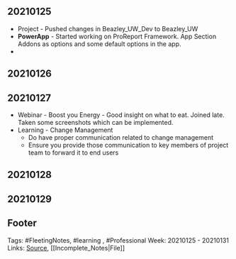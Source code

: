 ## 20210125
- Project - Pushed changes in Beazley_UW_Dev to Beazley_UW
- **PowerApp** - Started working on ProReport Framework. App Section Addons as options and some default options in the app. 
- 
## 20210126
 
 
## 20210127
- Webinar - Boost you Energy - Good insight on what to eat. Joined late. Taken some screenshots which can be implemented.
- Learning - Change Management 
	- Do have proper communication related to change management
	- Ensure you provide those communication to key members of project team to forward it to end users

## 20210128


## 20210129


## Footer

Tags: #FleetingNotes, #learning , #Professional
Week: 20210125 - 20210131
Links: 
[Source](template.md), [[Incomplete_Notes|File]]

<!--
Comment - 
-->
<!--stackedit_data:
eyJoaXN0b3J5IjpbMTI2MTc4NTU2NywtMTAxMTE5OTU5NV19
-->